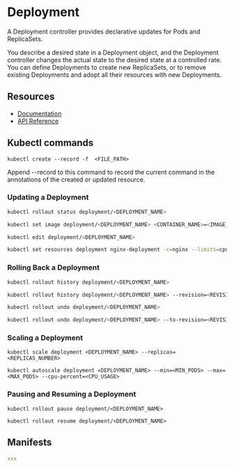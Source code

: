 # Deployment

A Deployment controller provides declarative updates for Pods and ReplicaSets.

You describe a desired state in a Deployment object, and the Deployment controller changes the actual state to the desired state at a controlled rate. You can define Deployments to create new ReplicaSets, or to remove existing Deployments and adopt all their resources with new Deployments.

## Resources
* [Documentation](https://kubernetes.io/docs/concepts/workloads/controllers/deployment/)
* [API Reference](https://kubernetes.io/docs/reference/generated/kubernetes-api/v1.9/#deployment-v1-apps)

## Kubectl commands

`kubectl create --record -f  <FILE_PATH>`

Append --record to this command to record the current command in the annotations of the created or updated resource.

### Updating a Deployment

```bash
kubectl rollout status deployment/<DEPLOYMENT_NAME>

kubectl set image deployment/<DEPLOYMENT_NAME> <CONTAINER_NAME>=<IMAGE_NAME>:<IMAGE_VERSION>

kubectl edit deployment/<DEPLOYMENT_NAME>

kubectl set resources deployment nginx-deployment -c=nginx --limits=cpu=200m,memory=512Mi
```

### Rolling Back a Deployment

```bash
kubectl rollout history deployment/<DEPLOYMENT_NAME>

kubectl rollout history deployment/<DEPLOYMENT_NAME> --revision=<REVISION_NUMBER>

kubectl rollout undo deployment/<DEPLOYMENT_NAME>

kubectl rollout undo deployment/<DEPLOYMENT_NAME> --to-revision=<REVISION_NUMBER>
```

### Scaling a Deployment

`kubectl scale deployment <DEPLOYMENT_NAME> --replicas=<REPLICAS_NUMBER>`

`kubectl autoscale deployment <DEPLOYMENT_NAME> --min=<MIN_PODS> --max=<MAX_PODS> --cpu-percent=<CPU_USAGE>`

### Pausing and Resuming a Deployment

`kubectl rollout pause deployment/<DEPLOYMENT_NAME>`

`kubectl rollout resume deployment/<DEPLOYMENT_NAME>`

## Manifests

```yaml
xxx
```